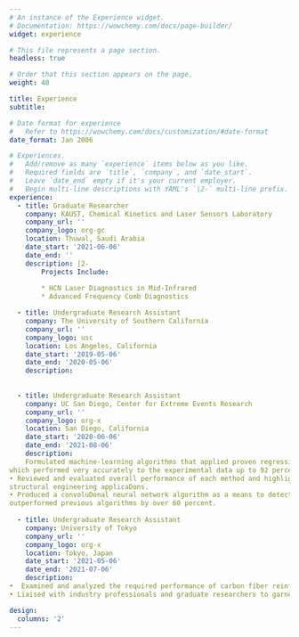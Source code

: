 ```yaml
---
# An instance of the Experience widget.
# Documentation: https://wowchemy.com/docs/page-builder/
widget: experience

# This file represents a page section.
headless: true

# Order that this section appears on the page.
weight: 40

title: Experience
subtitle:

# Date format for experience
#   Refer to https://wowchemy.com/docs/customization/#date-format
date_format: Jan 2006

# Experiences.
#   Add/remove as many `experience` items below as you like.
#   Required fields are `title`, `company`, and `date_start`.
#   Leave `date_end` empty if it's your current employer.
#   Begin multi-line descriptions with YAML's `|2-` multi-line prefix.
experience:
  - title: Graduate Researcher
    company: KAUST, Chemical Kinetics and Laser Sensors Laboratory
    company_url: ''
    company_logo: org-gc
    location: Thuwal, Saudi Arabia
    date_start: '2021-06-06'
    date_end: ''
    description: |2-
        Projects Include:
        
        * HCN Laser Diagnostics in Mid-Infrared
        * Advanced Frequency Comb Diagnostics

  - title: Undergraduate Research Assistant
    company: The University of Southern California
    company_url: ''
    company_logo: usc
    location: Los Angeles, California
    date_start: '2019-05-06'
    date_end: '2020-05-06'
    description:  
   
    
  - title: Undergraduate Research Assistant
    company: UC San Diego, Center for Extreme Events Research
    company_url: ''
    company_logo: org-x
    location: San Diego, California
    date_start: '2020-06-06'
    date_end: '2021-08-06'
    description:  
    Formulated machine-learning algorithms that applied proven regression techniques on a carbon/epoxy composite failure envelope dataset
which performed very accurately to the experimental data up to 92 percent of the Dme.
• Reviewed and evaluated overall performance of each method and highlighted the strengths and weaknesses of various techniques for
structural engineering applicaDons.
• Produced a convoluDonal neural network algorithm as a means to detect crack pixels on a large dataset of cracked pavement which
outperformed previous algorithms by over 60 percent.
    
  - title: Undergraduate Research Assistant
    company: University of Tokyo
    company_url: ''
    company_logo: org-x
    location: Tokyo, Japan
    date_start: '2021-05-06'
    date_end: '2021-07-06'
    description: 
•  Examined and analyzed the required performance of carbon fiber reinforced thermoplastics (CFRP) as a sustainable solution for high demand.
• Liaised with industry professionals and graduate researchers to garner experience with developments of CFRP in the automobile industry.

design:
  columns: '2'
---
```

